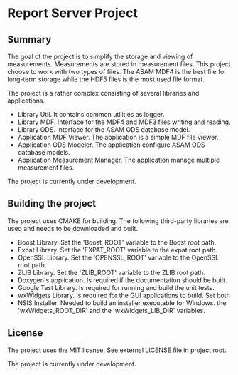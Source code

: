 # Report Server Project

## Summary

The goal of the project is to simplify the storage and viewing of measurements. Measurements are stored in measurement 
files. This project choose to work with two types of files. The ASAM MDF4 is the best file for long-term storage while
the HDF5 files is the most used file format.

The project is a rather complex consisting of several libraries and applications.
- Library Util. It contains common utilities as logger.
- Library MDF. Interface for the MDF4 and MDF3 files writing and reading.
- Library ODS. Interface for the ASAM ODS database model. 
- Application MDF Viewer. The application is a simple MDF file viewer.
- Application ODS Modeler. The application configure ASAM ODS database models.
- Application Measurement Manager. The application manage multiple measurement files.


The project is currently under development.

## Building the project

The project uses CMAKE for building. The following third-party libraries are used and
needs to be downloaded and built.

- Boost Library. Set the 'Boost_ROOT' variable to the Boost root path.
- Expat Library. Set the 'EXPAT_ROOT' variable to the expat root path.
- OpenSSL Library. Set the 'OPENSSL_ROOT' variable to the OpenSSL root path.
- ZLIB Library. Set the 'ZLIB_ROOT' variable to the ZLIB root path.
- Doxygen's application. Is required if the documentation should be built.
- Google Test Library. Is required for running and build the unit tests.
- wxWidgets Library. Is required for the GUI applications to build. Set both 
- NSIS Installer. Needed to build an installer executable for Windows.
the 'wxWidgets_ROOT_DIR' and the 'wxWidgets_LIB_DIR' variables.

## License

The project uses the MIT license. See external LICENSE file in project root.

The project is currently under development.

